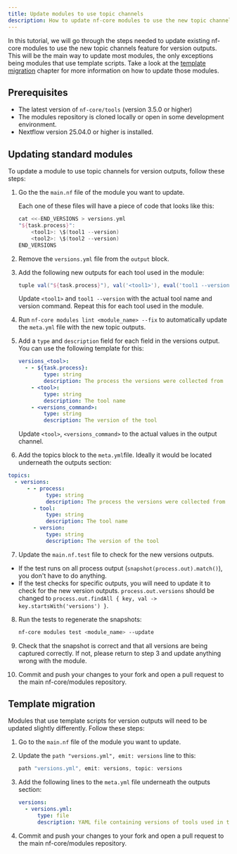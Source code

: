 ```yaml
---
title: Update modules to use topic channels
description: How to update nf-core modules to use the new topic channels feature
---
```


In this tutorial, we will go through the steps needed to update existing nf-core modules to use the new topic channels feature for version outputs. This will be the main way to update most modules, the only exceptions being modules that use template scripts. Take a look at the [template migration](#template-migration) chapter for more information on how to update those modules.

## Prerequisites

- The latest version of `nf-core/tools` (version 3.5.0 or higher)
- The modules repository is cloned locally or open in some development environment.
- Nextflow version 25.04.0 or higher is installed.


## Updating standard modules

To update a module to use topic channels for version outputs, follow these steps:

1. Go the the `main.nf` file of the module you want to update.

    Each one of these files will have a piece of code that looks like this:

    ```groovy
    cat <<-END_VERSIONS > versions.yml
    "${task.process}":
        <tool1>: \$(tool1 --version)
        <tool2>: \$(tool2 --version)
    END_VERSIONS
    ```

2. Remove the `versions.yml` file from the `output` block.

3. Add the following new outputs for each tool used in the module:

    ```groovy
    tuple val("${task.process}"), val('<tool1>'), eval('tool1 --version'), emit: versions_tool1, topic: versions
    ```

    Update `<tool1>` and `tool1 --version` with the actual tool name and version command. Repeat this for each tool used in the module.

4. Run `nf-core modules lint <module_name> --fix` to automatically update the `meta.yml` file with the new topic outputs.

5. Add a `type` and `description` field for each field in the versions output. You can use the following template for this:

    ```yaml
    versions_<tool>:
      - - ${task.process}:
            type: string
            description: The process the versions were collected from
        - <tool>:
            type: string
            description: The tool name
        - <versions_command>:
            type: string
            description: The version of the tool
    ```

    Update `<tool>`, `<versions_command>` to the actual values in the output channel.

6. Add the topics block to the `meta.yml`file. Ideally it would be located underneath the outputs section:

  ```yaml
  topics:
    - versions:
        - - process:
              type: string
              description: The process the versions were collected from
          - tool:
              type: string
              description: The tool name
          - version:
              type: string
              description: The version of the tool
  ```

7. Update the `main.nf.test` file to check for the new versions outputs.

  - If the test runs on all process output (`snapshot(process.out).match()`), you don't have to do anything.
  - If the test checks for specific outputs, you will need to update it to check for the new version outputs. `process.out.versions` should be changed to `process.out.findAll { key, val -> key.startsWith('versions') }`.

8. Run the tests to regenerate the snapshots:

    ```bash
    nf-core modules test <module_name> --update
    ```

9. Check that the snapshot is correct and that all versions are being captured correctly. If not, please return to step 3 and update anything wrong with the module.

10. Commit and push your changes to your fork and open a pull request to the main nf-core/modules repository.

## Template migration

Modules that use template scripts for version outputs will need to be updated slightly differently. Follow these steps:

1. Go to the `main.nf` file of the module you want to update.

2. Update the `path "versions.yml", emit: versions` line to this:

    ```groovy
    path "versions.yml", emit: versions, topic: versions
    ```

3. Add the following lines to the `meta.yml` file underneath the outputs section:

    ```yaml
    versions:
      - versions.yml:
          type: file
          description: YAML file containing versions of tools used in the module
    ```

4. Commit and push your changes to your fork and open a pull request to the main nf-core/modules repository.


